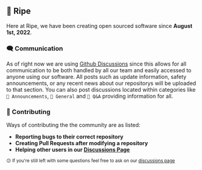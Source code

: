 ## 🍊 Ripe
Here at Ripe, we have been creating open sourced software since **August 1st, 2022**. 

### 🗨️ Communication
As of right now we are using [Github Discussions](https://github.com/orgs/ripe-org/discussions) since this allows for all communication to be both handled by all our team and easily accessed to anyone using our software. All posts such as update information, safety announcements, or any recent news about our repositorys will be uploaded to that section. You can also post discussions located within categories like `📣 Announcements`, `💬 General` and `🙏 Q&A` providing information for all.

### 🦑 Contributing
Ways of contributing the the community are as listed:
- **Reporting bugs to their correct repository**
- **Creating Pull Requests after modifying a repository**
- **Helping other users in our [Discussions Page](https://github.com/orgs/ripe-org/discussions)**

<sub>😕 If you're still left with some questions feel free to ask on our [discussions page](https://github.com/orgs/ripe-org/discussions)</sub>